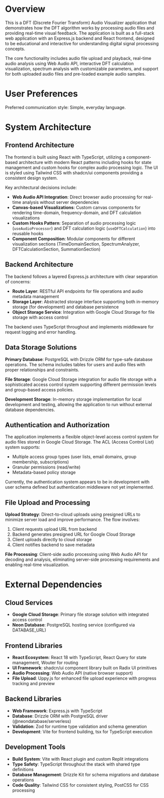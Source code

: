 # Overview

This is a DFT (Discrete Fourier Transform) Audio Visualizer application that demonstrates how the DFT algorithm works by processing audio files and providing real-time visual feedback. The application is built as a full-stack web application with an Express.js backend and React frontend, designed to be educational and interactive for understanding digital signal processing concepts.

The core functionality includes audio file upload and playback, real-time audio analysis using Web Audio API, interactive DFT calculation visualization, spectrum analysis with customizable parameters, and support for both uploaded audio files and pre-loaded example audio samples.

# User Preferences

Preferred communication style: Simple, everyday language.

# System Architecture

## Frontend Architecture

The frontend is built using React with TypeScript, utilizing a component-based architecture with modern React patterns including hooks for state management and custom hooks for complex audio processing logic. The UI is styled using Tailwind CSS with shadcn/ui components providing a consistent design system.

Key architectural decisions include:
- **Web Audio API Integration**: Direct browser audio processing for real-time analysis without server dependencies
- **Canvas-based Visualizations**: Custom canvas components for rendering time-domain, frequency-domain, and DFT calculation visualizations
- **Custom Hooks Pattern**: Separation of audio processing logic (`useAudioProcessor`) and DFT calculation logic (`useDFTCalculation`) into reusable hooks
- **Component Composition**: Modular components for different visualization sections (TimeDomainSection, SpectrumAnalyzer, DFTCalculationSection, SummationSection)

## Backend Architecture

The backend follows a layered Express.js architecture with clear separation of concerns:
- **Route Layer**: RESTful API endpoints for file operations and audio metadata management
- **Storage Layer**: Abstracted storage interface supporting both in-memory storage (for development) and database persistence
- **Object Storage Service**: Integration with Google Cloud Storage for file storage with access control

The backend uses TypeScript throughout and implements middleware for request logging and error handling.

## Data Storage Solutions

**Primary Database**: PostgreSQL with Drizzle ORM for type-safe database operations. The schema includes tables for users and audio files with proper relationships and constraints.

**File Storage**: Google Cloud Storage integration for audio file storage with a sophisticated access control system supporting different permission levels and group-based access policies.

**Development Storage**: In-memory storage implementation for local development and testing, allowing the application to run without external database dependencies.

## Authentication and Authorization

The application implements a flexible object-level access control system for audio files stored in Google Cloud Storage. The ACL (Access Control List) system supports:
- Multiple access group types (user lists, email domains, group membership, subscriptions)
- Granular permissions (read/write)
- Metadata-based policy storage

Currently, the authentication system appears to be in development with user schema defined but authentication middleware not yet implemented.

## File Upload and Processing

**Upload Strategy**: Direct-to-cloud uploads using presigned URLs to minimize server load and improve performance. The flow involves:
1. Client requests upload URL from backend
2. Backend generates presigned URL for Google Cloud Storage
3. Client uploads directly to cloud storage
4. Client notifies backend to save metadata

**File Processing**: Client-side audio processing using Web Audio API for decoding and analysis, eliminating server-side processing requirements and enabling real-time visualization.

# External Dependencies

## Cloud Services
- **Google Cloud Storage**: Primary file storage solution with integrated access control
- **Neon Database**: PostgreSQL hosting service (configured via DATABASE_URL)

## Frontend Libraries
- **React Ecosystem**: React 18 with TypeScript, React Query for state management, Wouter for routing
- **UI Framework**: shadcn/ui component library built on Radix UI primitives
- **Audio Processing**: Web Audio API (native browser support)
- **File Upload**: Uppy.js for enhanced file upload experience with progress tracking and preview

## Backend Libraries
- **Web Framework**: Express.js with TypeScript
- **Database**: Drizzle ORM with PostgreSQL driver (@neondatabase/serverless)
- **Validation**: Zod for runtime type validation and schema generation
- **Development**: Vite for frontend building, tsx for TypeScript execution

## Development Tools
- **Build System**: Vite with React plugin and custom Replit integrations
- **Type Safety**: TypeScript throughout the stack with shared type definitions
- **Database Management**: Drizzle Kit for schema migrations and database operations
- **Code Quality**: Tailwind CSS for consistent styling, PostCSS for CSS processing